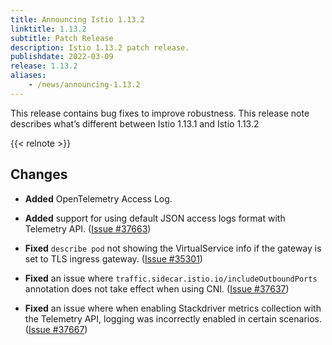 ```yaml
---
title: Announcing Istio 1.13.2
linktitle: 1.13.2
subtitle: Patch Release
description: Istio 1.13.2 patch release.
publishdate: 2022-03-09
release: 1.13.2
aliases:
    - /news/announcing-1.13.2
---
```


This release contains bug fixes to improve robustness. This release note describes what’s different between Istio 1.13.1 and Istio 1.13.2

{{< relnote >}}

## Changes

- **Added** OpenTelemetry Access Log.
  
- **Added** support for using default JSON access logs format with Telemetry API.
  ([Issue #37663](https://github.com/istio/istio/issues/37663))

- **Fixed** `describe pod` not showing the VirtualService info if the gateway is set to TLS ingress gateway.
  ([Issue #35301](https://github.com/istio/istio/issues/35301))

- **Fixed** an issue where `traffic.sidecar.istio.io/includeOutboundPorts` annotation does not take effect when using CNI.
  ([Issue #37637](https://github.com/istio/istio/pull/37637))

- **Fixed** an issue where when enabling Stackdriver metrics collection with the Telemetry API, logging was incorrectly enabled in certain scenarios.
  ([Issue #37667](https://github.com/istio/istio/issues/37667))
